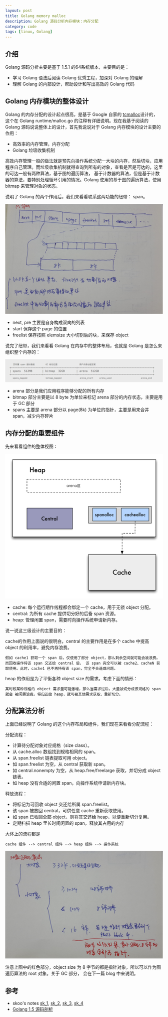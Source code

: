 ```yaml
---
layout: post
title: Golang memory malloc
description: Golang 源码分析内存模块：内存分配
category: code
tags: [linux, Golang]
---
```

## 介绍
Golang 源码分析主要是基于 1.5.1 的64系统版本，主要目的是：

- 学习 Golang 语法后阅读 Golang 优秀工程，加深对 Golang 的理解
- 理解 Golang 的内部设计，帮助设计和写出高效的 Golang 代码

## Golang 内存模块的整体设计
Golang 的内存分配的设计起点很高，是基于 Google 自家的 [tcmalloc](http://google-perftools.googlecode.com/svn/trunk/doc/tcmalloc.html)设计的，
这个在 Golang runtime/malloc.go 的注释有详细说明。现在我基于阅读的 Golang 源码说说整体上的设计，首先我说说对于 Golang 内存模块的设计主要的作用：

- 高效率的内存管理，内存分配
- Golang 垃圾收集机制

高效内存管理一般的做法就是预先向操作系统分配一大块的内存，然后切块，应用程序自己管理。而垃圾收集机制就得查询到所有的对象，查看是否是可达的，这里的可达一般有两种算法，基于图的遍历算法，
基于计数器的算法，但是基于计数器的算法，要特别处理循环引用的情况。Golang 使用的基于图的遍历算法，使用 bitmap 来管理对象的状态。

说明了 Golang 的两个作用后，我们来看看联系这两功能的纽带： span。

![](/images/blog/golang/go_mspan.png)

- next, pre 主要是自身构成双向的列表
- start 保存这个 page 的位置
- freelist 保存按照 elemsize 大小切割后的块，来保存 object 

说完了纽带，我们来看看 Golang 在内存中的整体布局，也就是 Golang 是怎么来组织整个内存的：

![](/images/blog/golang/go_malloc_init.png)

- arena 部分是我们应用程序能够分配的所有内存
- bitmap 部分主要是以 8 byte 为单位来标记 arena 部分的内存状态，主要是用于 GC 部分
- spans 主要是 arena 部分以 page(8k) 为单位的指针，主要是用来合并 span，减少内存碎片

## 内存分配的重要组件
先来看看组件的整体视图：

![](/images/blog/golang/go-mem-system-design.png)

- cache: 每个运行期作线程都会绑定一个 cache，用于无锁 object 分配。  
- central: 为所有 cache 提供切分好的后备 span 资源。  
- heap: 管理闲置 span，需要时向操作系统申请新内存。 

说一说这三级设计的主要目的：

cache的作用上面说的很明白，central 的主要作用是在多个 cache 中提高 object 的利用率，避免内存浪费。

`假如 cache1 获取一个 span 后，仅使用了部分 object，那么剩余空间就可能会被浪费。而回收操作将该 span 交还给 central 后，
该 span 完全可以被 cache2、cacheN 获取使用。此时，cache1 已不再持有该 span，完全不会造成问题。`

heap 的作用是为了平衡各种 object size 的需求。考虑下面的情形：

`某时段某种规格的 object 需求量可能激增，那么当需求过后，大量被切分成该规格的 span 就会 被闲置浪费。将归还给 heap，就可被其他需求获取，重新切分。`

## 分配算法分析
上面已经说明了 Golang 的这个内存布局和组件，我们现在来看看分配流程：

分配流程：  

- 计算待分配对象对应规格（size class）。  
- 从 cache.alloc 数组找到规格相同的 span。  
- 从 span.freelist 链表提取可用 object。  
- 如 span.freelist 为空，从 central 获取新 span。  
- 如 central.nonempty 为空，从 heap.free/freelarge 获取，并切分成 object 链表。  
- 如 heap 没有合适的闲置 span，向操作系统申请新内存块。  

释放流程：  

- 将标记为可回收 object 交还给所属 span.freelist。  
- 该 span 被放回 central，可供任意 cache 重新获取使⽤。  
- 如 span 已收回全部 object，则将其交还给 heap，以便重新切分复用。  
- 定期扫描 heap 里长时间闲置的 span，释放其占用的内存

大体上的流程都是 

`cache 组件 --> central 组件 --> heap 组件 --> 操作系统` 

![](/images/blog/golang/go_malloc_algorithm.png)

注意上图中的红色部分，object size 为 8 字节的都是指针对象，所以可以作为图遍历算法的 root 对象。关于 GC 部分，
会在下一篇 blog 中来说明。 

## 参考

- skoo's notes [sk_1], [sk_2], [sk_3], [sk_4]
- [Golang 1.5 源码剖析](http://weibo.com/1908162493/D4FvGmfps?type=comment#_loginLayer_1449213947861)

[sk_1]:    http://skoo.me/go/2013/10/08/go-memory-manage-system-design/  "Go语言内存分配器设计"
[sk_2]:    http://skoo.me/go/2013/10/09/go-memory-manage-system-fixalloc/  "Go语言内存分配器-FixAlloc"
[sk_3]:    http://skoo.me/go/2013/10/11/go-memory-manage-system-span/  "Go语言内存分配器-MSpan"
[sk_4]:    http://skoo.me/go/2013/10/13/go-memory-manage-system-alloc/  "Go语言内存分配器的实现"

[-10]:    http://hushi55.github.io/  "-10"
